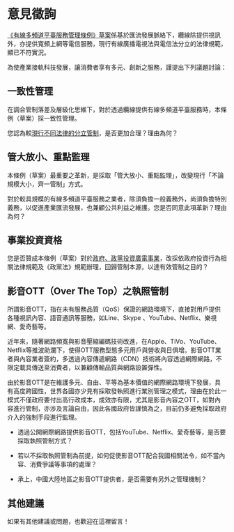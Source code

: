 # 意見徵詢

[《有線多頻道平臺服務管理條例》草案](http://www.slideshare.net/vtaiwan/ss-59584967)係基於匯流發展脈絡下，纜線除提供視訊外，亦提供寬頻上網等電信服務，現行有線廣播電視法與電信法分立的法律規範，顯已不符實況。

為使產業接軌科技發展，讓消費者享有多元、創新之服務，謹提出下列議題討論：

## 一致性管理

在調合管制落差及層級化思維下，對於透過纜線提供有線多頻道平臺服務時，本條例（草案）採一致性管理。

您認為較[現行不同法律的分立管制](http://www.slideshare.net/vtaiwan/ss-59671855)，是否更加合理？理由為何？

## 管大放小、重點監理

本條例（草案）最重要之革新，是採取「管大放小、重點監理」，改變現行「不論規模大小，齊一管制」方式。

對於較具規模的有線多頻道平臺服務之業者，除須負擔一般義務外，尚須負擔特別義務，以促進產業匯流發展，也兼顧公共利益之維護。您是否同意此項革新？理由為何？

## 事業投資資格

您是否贊成本條例（草案）對於[政府、政黨投資廣電事業](http://www.slideshare.net/vtaiwan/ss-59606587)，改採依政府投資行為相關法律規範及《政黨法》規範辦理，回歸管制本源，以達有效管制之目的？

## 影音OTT（Over The Top）之執照管制

所謂影音OTT，指在未有服務品質（QoS）保證的網路環境下，直接對用戶提供各種視訊內容、語音通訊等服務，如Line、Skype 、YouTube、Netflix、樂視網、愛奇藝等。

近年來，隨著網路頻寬與影音壓縮編碼技術改進，在Apple、TiVo、YouTube、Netflix等推波助瀾下，使得OTT服務型態多元用戶與營收與日俱增。影音OTT業者與內容業者簽約，多透過內容傳遞網路（CDN）技術將內容透過網際網路，不限定載具傳送至消費者，以兼顧傳輸品質與網路設置彈性。

由於影音OTT是在維護多元、自由、平等為基本價值的網際網路環境下發展，具有高度跨國性，世界各國亦少見有採取發執照進行業別管理之模式，理由在於此一模式不僅政府要付出高行政成本，成效亦有限，尤其是影音內容之OTT，如對內容進行管制，亦涉及言論自由，因此各國政府皆謹慎為之，目前仍多避免採取政府介入的強制手段進行監理。

* 透過公開網際網路提供影音OTT，包括YouTube、Netflix、愛奇藝等，是否要採取執照管制方式？

* 若以不採取執照管制為前提，如何促使影音OTT配合我國相關法令，如不當內容、消費爭議等事項的處理？

* 承上，中國大陸地區之影音OTT提供者，是否需要有另外之管理機制？

## 其他建議

如果有其他建議或問題，也歡迎在這裡留言！
